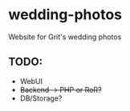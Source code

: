 # wedding-photos

Website for Grit's wedding photos

## TODO:

* WebUI
* ~~Backend -> PHP or RoR?~~
* DB/Storage?